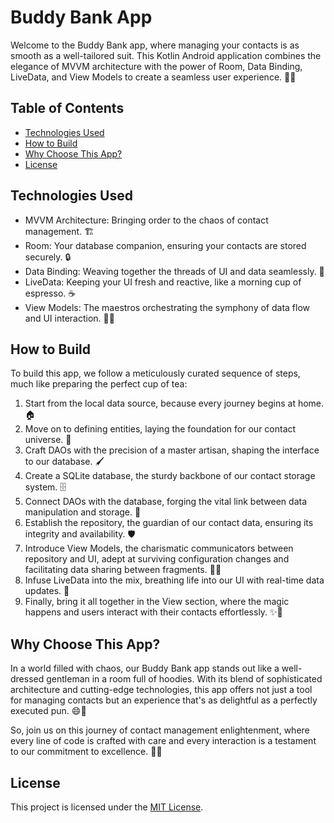 # Buddy Bank App 

Welcome to the Buddy Bank app, where managing your contacts is as smooth as a well-tailored suit. This Kotlin Android application combines the elegance of MVVM architecture with the power of Room, Data Binding, LiveData, and View Models to create a seamless user experience. 💫✨

## Table of Contents

- [Technologies Used](#technologies-used)
- [How to Build](#how-to-build)
- [Why Choose This App?](#why-choose-this-app)
- [License](#license)

## Technologies Used

- MVVM Architecture: Bringing order to the chaos of contact management. 🏗️
- Room: Your database companion, ensuring your contacts are stored securely. 🔒
- Data Binding: Weaving together the threads of UI and data seamlessly. 🧵
- LiveData: Keeping your UI fresh and reactive, like a morning cup of espresso. ☕
- View Models: The maestros orchestrating the symphony of data flow and UI interaction. 🎻🎶

## How to Build

To build this app, we follow a meticulously curated sequence of steps, much like preparing the perfect cup of tea:

1. Start from the local data source, because every journey begins at home. 🏠
2. Move on to defining entities, laying the foundation for our contact universe. 🌌
3. Craft DAOs with the precision of a master artisan, shaping the interface to our database. 🖌️
4. Create a SQLite database, the sturdy backbone of our contact storage system. 🗄️
5. Connect DAOs with the database, forging the vital link between data manipulation and storage. 🔗
6. Establish the repository, the guardian of our contact data, ensuring its integrity and availability. 🛡️
7. Introduce View Models, the charismatic communicators between repository and UI, adept at surviving configuration changes and facilitating data sharing between fragments. 🧑‍💼
8. Infuse LiveData into the mix, breathing life into our UI with real-time data updates. 🌟
9. Finally, bring it all together in the View section, where the magic happens and users interact with their contacts effortlessly. ✨💬

## Why Choose This App?

In a world filled with chaos, our Buddy Bank app stands out like a well-dressed gentleman in a room full of hoodies. With its blend of sophisticated architecture and cutting-edge technologies, this app offers not just a tool for managing contacts but an experience that's as delightful as a perfectly executed pun. 😄💼

So, join us on this journey of contact management enlightenment, where every line of code is crafted with care and every interaction is a testament to our commitment to excellence. 🚀📱

## License

This project is licensed under the [MIT License](LICENSE).
